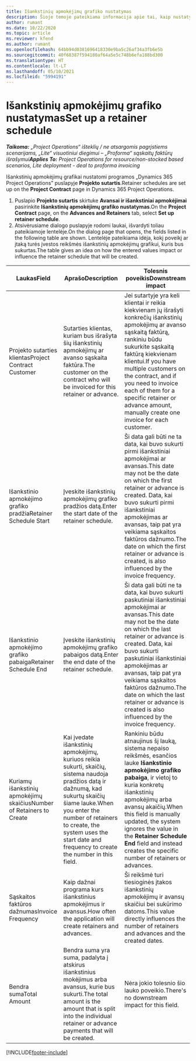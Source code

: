 ```yaml
---
title: Išankstinių apmokėjimų grafiko nustatymas
description: Šioje temoje pateikiama informacija apie tai, kaip nustatyti išankstinių apmokėjimų grafiką programoje „Project Operations”.
author: rumant
ms.date: 10/22/2020
ms.topic: article
ms.reviewer: kfend
ms.author: rumant
ms.openlocfilehash: 64bb94d0381696418330e9ba5c26af34a3fb6e5b
ms.sourcegitcommit: 40f68387f594180af64a5e5c748b6efa188bd300
ms.translationtype: HT
ms.contentlocale: lt-LT
ms.lasthandoff: 05/10/2021
ms.locfileid: "5994191"
---
```

# <a name="set-up-a-retainer-schedule"></a><span data-ttu-id="44fe3-103">Išankstinių apmokėjimų grafiko nustatymas</span><span class="sxs-lookup"><span data-stu-id="44fe3-103">Set up a retainer schedule</span></span>

<span data-ttu-id="44fe3-104">_**Taikoma:** „Project Operations“ išteklių / ne atsargomis pagrįstiems scenarijams, „Lite“ visuotiniui diegimui – „Proforma“ sąskaitų faktūrų išrašymui_</span><span class="sxs-lookup"><span data-stu-id="44fe3-104">_**Applies To:** Project Operations for resource/non-stocked based scenarios, Lite deployment - deal to proforma invoicing_</span></span>

<span data-ttu-id="44fe3-105">Išankstinių apmokėjimų grafikai nustatomi programos „Dynamics 365 Project Operations” puslapyje **Projekto sutartis**.</span><span class="sxs-lookup"><span data-stu-id="44fe3-105">Retainer schedules are set up on the **Project Contract** page in Dynamics 365 Project Operations.</span></span>

1. <span data-ttu-id="44fe3-106">Puslapio **Projekto sutartis** skirtuke **Avansai ir išankstiniai apmokėjimai** pasirinkite **Išankstinių apmokėjimų grafiko nustatymas**.</span><span class="sxs-lookup"><span data-stu-id="44fe3-106">On the **Project Contract** page, on the **Advances and Retainers** tab, select **Set up retainer schedule**.</span></span>
2. <span data-ttu-id="44fe3-107">Atsivėrusiame dialogo puslapyje rodomi laukai, išvardyti toliau pateikiamoje lentelėje.</span><span class="sxs-lookup"><span data-stu-id="44fe3-107">On the dialog page that opens, the fields listed in the following table are shown.</span></span> <span data-ttu-id="44fe3-108">Lentelėje pateikiama idėja, kokį poveikį ar įtaką turės įvestos reikšmės išankstinių apmokėjimų grafikui, kuris bus sukurtas.</span><span class="sxs-lookup"><span data-stu-id="44fe3-108">The table gives an idea on how the entered values impact or influence the retainer schedule that will be created.</span></span>

| <span data-ttu-id="44fe3-109">Laukas</span><span class="sxs-lookup"><span data-stu-id="44fe3-109">Field</span></span> | <span data-ttu-id="44fe3-110">Aprašo</span><span class="sxs-lookup"><span data-stu-id="44fe3-110">Description</span></span> | <span data-ttu-id="44fe3-111">Tolesnis poveikis</span><span class="sxs-lookup"><span data-stu-id="44fe3-111">Downstream impact</span></span> |
| --- | --- | --- |
| <span data-ttu-id="44fe3-112">Projekto sutarties klientas</span><span class="sxs-lookup"><span data-stu-id="44fe3-112">Project Contract Customer</span></span> | <span data-ttu-id="44fe3-113">Sutarties klientas, kuriam bus išrašyta šių išankstinių apmokėjimų ar avanso sąskaita faktūra.</span><span class="sxs-lookup"><span data-stu-id="44fe3-113">The customer on the contract who will be invoiced for this retainer or advance.</span></span> | <span data-ttu-id="44fe3-114">Jei sutartyje yra keli klientai ir reikia kiekvienam jų išrašyti konkrečių išankstinių apmokėjimų ar avanso sąskaitą faktūrą, rankiniu būdu sukurkite sąskaitą faktūrą kiekvienam klientui.</span><span class="sxs-lookup"><span data-stu-id="44fe3-114">If you have multiple customers on the contract, and if you need to invoice each of them for a specific retainer or advance amount, manually create one invoice for each customer.</span></span> |
| <span data-ttu-id="44fe3-115">Išankstinio apmokėjimo grafiko pradžia</span><span class="sxs-lookup"><span data-stu-id="44fe3-115">Retainer Schedule Start</span></span> | <span data-ttu-id="44fe3-116">Įveskite išankstinių apmokėjimų grafiko pradžios datą.</span><span class="sxs-lookup"><span data-stu-id="44fe3-116">Enter the start date of the retainer schedule.</span></span> | <span data-ttu-id="44fe3-117">Ši data gali būti ne ta data, kai buvo sukurti pirmi išankstiniai apmokėjimai ar avansas.</span><span class="sxs-lookup"><span data-stu-id="44fe3-117">This date may not be the date on which the first retainer or advance is created.</span></span> <span data-ttu-id="44fe3-118">Data, kai buvo sukurti pirmi išankstiniai apmokėjimas ar avansas, taip pat yra veikiama sąskaitos faktūros dažnumo.</span><span class="sxs-lookup"><span data-stu-id="44fe3-118">The date on which the first retainer or advance is created, is also influenced by the invoice frequency.</span></span> |
| <span data-ttu-id="44fe3-119">Išankstinio apmokėjimo grafiko pabaiga</span><span class="sxs-lookup"><span data-stu-id="44fe3-119">Retainer Schedule End</span></span> | <span data-ttu-id="44fe3-120">Įveskite išankstinių apmokėjimų grafiko pabaigos datą.</span><span class="sxs-lookup"><span data-stu-id="44fe3-120">Enter the end date of the retainer schedule.</span></span> | <span data-ttu-id="44fe3-121">Ši data gali būti ne ta data, kai buvo sukurti paskutiniai išankstiniai apmokėjimai ar avansas.</span><span class="sxs-lookup"><span data-stu-id="44fe3-121">This date may not be the date on which the last retainer or advance is created.</span></span> <span data-ttu-id="44fe3-122">Data, kai buvo sukurti paskutiniai išankstiniai apmokėjimas ar avansas, taip pat yra veikiama sąskaitos faktūros dažnumo.</span><span class="sxs-lookup"><span data-stu-id="44fe3-122">The date on which the last retainer or advance is created is also influenced by the invoice frequency.</span></span> |
| <span data-ttu-id="44fe3-123">Kuriamų išankstinių apmokėjimų skaičius</span><span class="sxs-lookup"><span data-stu-id="44fe3-123">Number of Retainers to Create</span></span> | <span data-ttu-id="44fe3-124">Kai įvedate išankstinių apmokėjimų, kuriuos reikia sukurti, skaičių, sistema naudoja pradžios datą ir dažnumą, kad sukurtų skaičių šiame lauke.</span><span class="sxs-lookup"><span data-stu-id="44fe3-124">When you enter the number of retainers to create, the system uses the start date and frequency to create the number in this field.</span></span> | <span data-ttu-id="44fe3-125">Rankiniu būdu atnaujinus šį lauką, sistema nepaiso reikšmės, esančios lauke **Išankstinio apmokėjimo grafiko pabaiga**, ir vietoj to kuria konkretų išankstinių apmokėjimų arba avansų akaičių.</span><span class="sxs-lookup"><span data-stu-id="44fe3-125">When this field is manually updated, the system ignores the value in the **Retainer Schedule End** field and instead creates the specific number of retainers or advances.</span></span> |
| <span data-ttu-id="44fe3-126">Sąskaitos faktūros dažnumas</span><span class="sxs-lookup"><span data-stu-id="44fe3-126">Invoice Frequency</span></span> | <span data-ttu-id="44fe3-127">Kaip dažnai programa kurs išankstinius apmokėjimus ir avansus.</span><span class="sxs-lookup"><span data-stu-id="44fe3-127">How often the application will create retainers and advances.</span></span> | <span data-ttu-id="44fe3-128">Ši reikšmė turi tiesioginės įtakos išankstinių apmokėjimų ir avansų skaičiui bei sukūrimo datoms.</span><span class="sxs-lookup"><span data-stu-id="44fe3-128">This value directly influences the number of retainers and advances and the created dates.</span></span> |
| <span data-ttu-id="44fe3-129">Bendra suma</span><span class="sxs-lookup"><span data-stu-id="44fe3-129">Total Amount</span></span> | <span data-ttu-id="44fe3-130">Bendra suma yra suma, padalyta į atskirus išankstinius mokėjimus arba avansus, kurie bus sukurti.</span><span class="sxs-lookup"><span data-stu-id="44fe3-130">The total amount is the amount that is split into the individual retainer or advance payments that will be created.</span></span> | <span data-ttu-id="44fe3-131">Nėra jokio tolesnio šio lauko poveikio.</span><span class="sxs-lookup"><span data-stu-id="44fe3-131">There's no downstream impact for this field.</span></span> |


[!INCLUDE[footer-include](../../includes/footer-banner.md)]